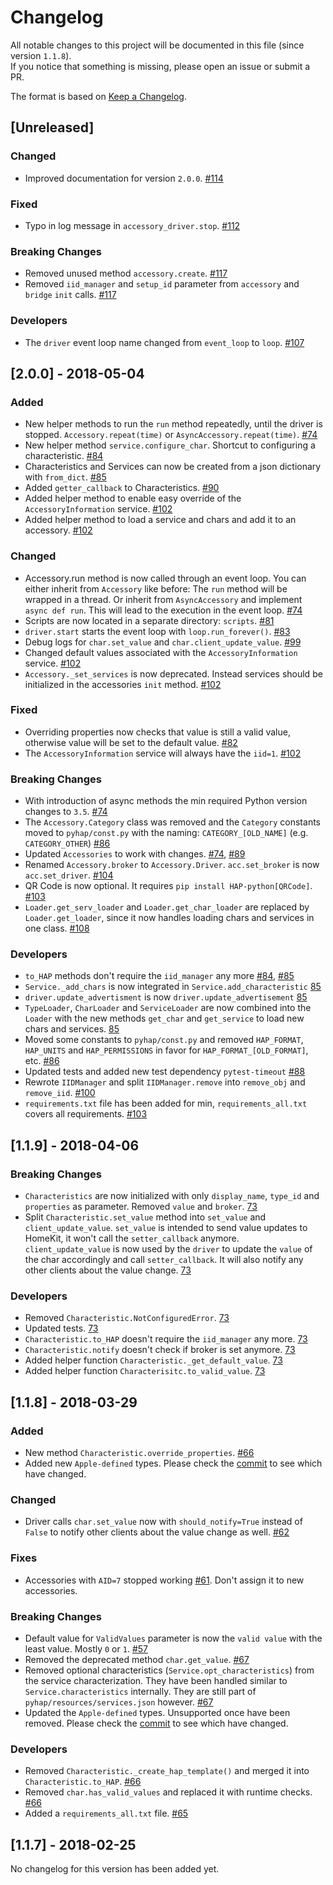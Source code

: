 # Changelog

All notable changes to this project will be documented in this file (since version `1.1.8`).  
If you notice that something is missing, please open an issue or submit a PR.

The format is based on [Keep a Changelog](http://keepachangelog.com/en/1.0.0/).


## [Unreleased]

### Changed
- Improved documentation for version `2.0.0`. [#114](https://github.com/ikalchev/HAP-python/pull/114)

### Fixed
- Typo in log message in `accessory_driver.stop`. [#112](https://github.com/ikalchev/HAP-python/pull/112)

### Breaking Changes
- Removed unused method `accessory.create`. [#117](https://github.com/ikalchev/HAP-python/pull/117)
- Removed `iid_manager` and `setup_id` parameter from `accessory` and `bridge` `init` calls. [#117](https://github.com/ikalchev/HAP-python/pull/117)

### Developers
- The `driver` event loop name changed from `event_loop` to `loop`. [#107](https://github.com/ikalchev/HAP-python/pull/107)



## [2.0.0] - 2018-05-04

### Added
- New helper methods to run the `run` method repeatedly, until the driver is stopped. `Accessory.repeat(time)` or `AsyncAccessory.repeat(time)`. [#74](https://github.com/ikalchev/HAP-python/pull/74)
- New helper method `service.configure_char`. Shortcut to configuring a characteristic. [#84](https://github.com/ikalchev/HAP-python/pull/84)
- Characteristics and Services can now be created from a json dictionary with `from_dict`. [#85](https://github.com/ikalchev/HAP-python/pull/85)
- Added `getter_callback` to Characteristics. [#90](https://github.com/ikalchev/HAP-python/pull/90)
- Added helper method to enable easy override of the `AccessoryInformation` service. [#102](https://github.com/ikalchev/HAP-python/pull/102)
- Added helper method to load a service and chars and add it to an accessory. [#102](https://github.com/ikalchev/HAP-python/pull/102)

### Changed
- Accessory.run method is now called through an event loop. You can either inherit from `Accessory` like before: The `run` method will be wrapped in a thread. Or inherit from `AsyncAccessory` and implement `async def run`. This will lead to the execution in the event loop. [#74](https://github.com/ikalchev/HAP-python/pull/74)
- Scripts are now located in a separate directory: `scripts`. [#81](https://github.com/ikalchev/HAP-python/pull/81)
- `driver.start` starts the event loop with `loop.run_forever()`. [#83](https://github.com/ikalchev/HAP-python/pull/83)
- Debug logs for `char.set_value` and `char.client_update_value`. [#99](https://github.com/ikalchev/HAP-python/pull/99)
- Changed default values associated with the `AccessoryInformation` service. [#102](https://github.com/ikalchev/HAP-python/pull/102)
- `Accessory._set_services` is now deprecated. Instead services should be initialized in the accessories `init` method. [#102](https://github.com/ikalchev/HAP-python/pull/102)

### Fixed
- Overriding properties now checks that value is still a valid value, otherwise value will be set to the default value. [#82](https://github.com/ikalchev/HAP-python/pull/82)
- The `AccessoryInformation` service will always have the `iid=1`. [#102](https://github.com/ikalchev/HAP-python/pull/102)

### Breaking Changes
- With introduction of async methods the min required Python version changes to `3.5`. [#74](https://github.com/ikalchev/HAP-python/pull/74)
- The `Accessory.Category` class was removed and the `Category` constants moved to `pyhap/const.py` with the naming: `CATEGORY_[OLD_NAME]` (e.g. `CATEGORY_OTHER`) [#86](https://github.com/ikalchev/HAP-python/pull/86)
- Updated `Accessories` to work with changes. [#74](https://github.com/ikalchev/HAP-python/pull/74), [#89](https://github.com/ikalchev/HAP-python/pull/89)
- Renamed `Accessory.broker` to `Accessory.Driver`. `acc.set_broker` is now `acc.set_driver`. [#104](https://github.com/ikalchev/HAP-python/pull/104)
- QR Code is now optional. It requires `pip install HAP-python[QRCode]`. [#103](https://github.com/ikalchev/HAP-python/pull/103)
- `Loader.get_serv_loader` and `Loader.get_char_loader` are replaced by `Loader.get_loader`, since it now handles loading chars and services in one class. [#108](https://github.com/ikalchev/HAP-python/pull/108)

### Developers
- `to_HAP` methods don't require the `iid_manager` any more [#84](https://github.com/ikalchev/HAP-python/pull/84), [#85](https://github.com/ikalchev/HAP-python/pull/85)
- `Service._add_chars` is now integrated in `Service.add_characteristic` [85](https://github.com/ikalchev/HAP-python/pull/85)
- `driver.update_advertisment` is now `driver.update_advertisement` [85](https://github.com/ikalchev/HAP-python/pull/85)
- `TypeLoader`, `CharLoader` and `ServiceLoader` are now combined into the `Loader` with the new methods `get_char` and `get_service` to load new chars and services. [85](https://github.com/ikalchev/HAP-python/pull/85)
- Moved some constants to `pyhap/const.py` and removed `HAP_FORMAT`, `HAP_UNITS` and `HAP_PERMISSIONS` in favor for `HAP_FORMAT_[OLD_FORMAT]`, etc. [#86](https://github.com/ikalchev/HAP-python/pull/86)
- Updated tests and added new test dependency `pytest-timeout` [#88](https://github.com/ikalchev/HAP-python/pull/88)
- Rewrote `IIDManager` and split `IIDManager.remove` into `remove_obj` and `remove_iid`. [#100](https://github.com/ikalchev/HAP-python/pull/100)
- `requirements.txt` file has been added for min, `requirements_all.txt` covers all requirements. [#103](https://github.com/ikalchev/HAP-python/pull/103)



## [1.1.9] - 2018-04-06

### Breaking Changes
- `Characteristics` are now initialized with only `display_name`, `type_id` and `properties` as parameter. Removed `value` and `broker`. [73](https://github.com/ikalchev/HAP-python/pull/73)
- Split `Characteristic.set_value` method into `set_value` and `client_update_value`. `set_value` is intended to send value updates to HomeKit, it won't call the `setter_callback` anymore. `client_update_value` is now used by the `driver` to update the `value` of the char accordingly and call `setter_callback`. It will also notify any other clients about the value change. [73](https://github.com/ikalchev/HAP-python/pull/73)

### Developers
- Removed `Characteristic.NotConfiguredError`. [73](https://github.com/ikalchev/HAP-python/pull/73)
- Updated tests. [73](https://github.com/ikalchev/HAP-python/pull/73)
- `Characteristic.to_HAP` doesn't require the `iid_manager` any more. [73](https://github.com/ikalchev/HAP-python/pull/73)
- `Characteristic.notify` doesn't check if broker is set anymore. [73](https://github.com/ikalchev/HAP-python/pull/73)
- Added helper function `Characteristic._get_default_value`. [73](https://github.com/ikalchev/HAP-python/pull/73)
- Added helper function `Characterisitc.to_valid_value`. [73](https://github.com/ikalchev/HAP-python/pull/73)



## [1.1.8] - 2018-03-29

### Added
- New method `Characteristic.override_properties`. [#66](https://github.com/ikalchev/HAP-python/pull/62)
- Added new `Apple-defined` types. Please check the [commit](https://github.com/ikalchev/HAP-python/commit/eaccedb8ba5a5a90b71584a477a19aa099e3cf8f) to see which have changed.

### Changed
- Driver calls `char.set_value` now with `should_notify=True` instead of `False` to notify other clients about the value change as well. [#62](https://github.com/ikalchev/HAP-python/pull/62)

### Fixes
- Accessories with `AID=7` stopped working [#61](https://github.com/ikalchev/HAP-python/pull/61). Don't assign it to new accessories.

### Breaking Changes
- Default value for `ValidValues` parameter is now the `valid value` with the least value. Mostly `0` or `1`. [#57](https://github.com/ikalchev/HAP-python/pull/57)
- Removed the deprecated method `char.get_value`. [#67](https://github.com/ikalchev/HAP-python/pull/67)
- Removed optional characteristics (`Service.opt_characteristics`) from the service characterization. They have been handled similar to `Service.characteristics` internally. They are still part of `pyhap/resources/services.json` however. [#67](https://github.com/ikalchev/HAP-python/pull/67)
- Updated the `Apple-defined` types. Unsupported once have been removed. Please check the [commit](https://github.com/ikalchev/HAP-python/commit/eaccedb8ba5a5a90b71584a477a19aa099e3cf8f) to see which have changed.

### Developers
- Removed `Characteristic._create_hap_template()` and merged it into `Characteristic.to_HAP`. [#66](https://github.com/ikalchev/HAP-python/pull/66)
- Removed `char.has_valid_values` and replaced it with runtime checks. [#66](https://github.com/ikalchev/HAP-python/pull/66)
- Added a `requirements_all.txt` file. [#65](https://github.com/ikalchev/HAP-python/pull/65)



## [1.1.7] - 2018-02-25

No changelog for this version has been added yet.
